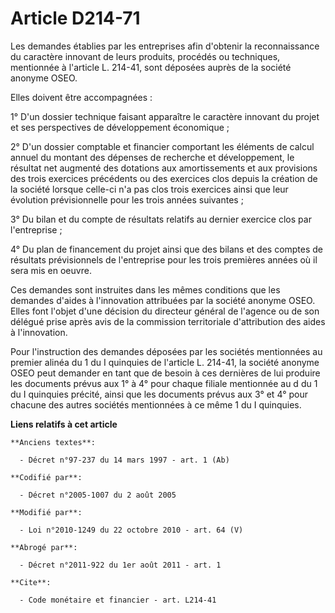 # Article D214-71

Les demandes établies par les entreprises afin d'obtenir la reconnaissance du caractère innovant de leurs produits, procédés
ou techniques, mentionnée à l'article L. 214-41, sont déposées auprès de la société anonyme OSEO. 

Elles doivent être accompagnées : 

1° D'un dossier technique faisant apparaître le caractère innovant du projet et ses perspectives de développement
économique ; 

2° D'un dossier comptable et financier comportant les éléments de calcul annuel du montant des dépenses de recherche et
développement, le résultat net augmenté des dotations aux amortissements et aux provisions des trois exercices précédents ou
des exercices clos depuis la création de la société lorsque celle-ci n'a pas clos trois exercices ainsi que leur évolution
prévisionnelle pour les trois années suivantes ; 

3° Du bilan et du compte de résultats relatifs au dernier exercice clos par l'entreprise ; 

4° Du plan de financement du projet ainsi que des bilans et des comptes de résultats prévisionnels de l'entreprise pour les
trois premières années où il sera mis en oeuvre. 

Ces demandes sont instruites dans les mêmes conditions que les demandes d'aides à l'innovation attribuées par la société
anonyme OSEO. Elles font l'objet d'une décision du directeur général de l'agence ou de son délégué prise après avis de la
commission territoriale d'attribution des aides à l'innovation. 

Pour l'instruction des demandes déposées par les sociétés mentionnées au premier alinéa du 1 du I quinquies de l'article L.
214-41, la société anonyme OSEO peut demander en tant que de besoin à ces dernières de lui produire les documents prévus aux
1° à 4° pour chaque filiale mentionnée au d du 1 du I quinquies précité, ainsi que les documents prévus aux 3° et 4° pour
chacune des autres sociétés mentionnées à ce même 1 du I quinquies.

**Liens relatifs à cet article**

	**Anciens textes**:

	  - Décret n°97-237 du 14 mars 1997 - art. 1 (Ab)

	**Codifié par**:

	  - Décret n°2005-1007 du 2 août 2005

	**Modifié par**:

	  - Loi n°2010-1249 du 22 octobre 2010 - art. 64 (V)

	**Abrogé par**:

	  - Décret n°2011-922 du 1er août 2011 - art. 1

	**Cite**:

	  - Code monétaire et financier - art. L214-41
